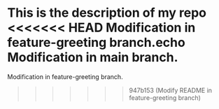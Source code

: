 This is the description of my repo
<<<<<<< HEAD
Modification in feature-greeting branch.echo Modification in main branch.
=======
Modification in feature-greeting branch.
>>>>>>> 947b153 (Modify README in feature-greeting branch)
